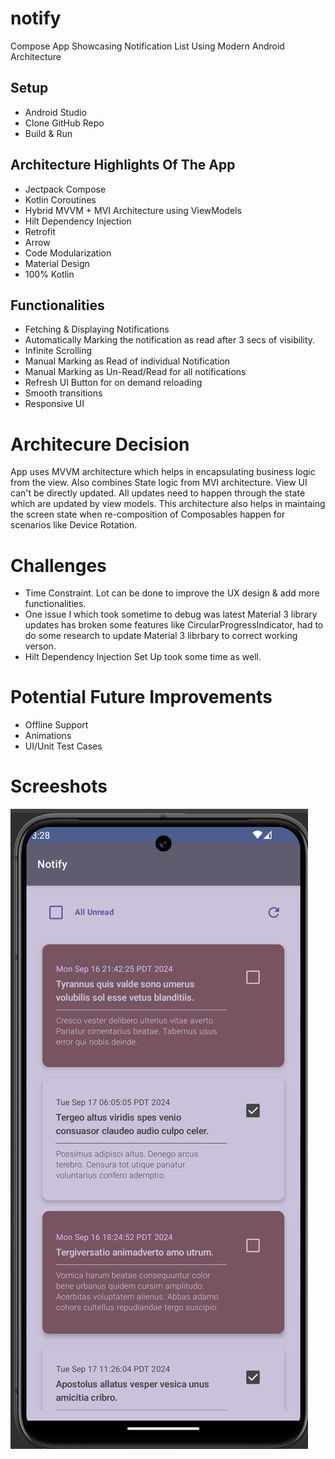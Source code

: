 # notify
Compose App Showcasing Notification List Using Modern Android Architecture

## Setup
- Android Studio
- Clone GitHub Repo
- Build & Run

## Architecture Highlights Of The App
- Jectpack Compose
- Kotlin Coroutines
- Hybrid MVVM + MVI Architecture using ViewModels  
- Hilt Dependency Injection
- Retrofit
- Arrow
- Code Modularization
- Material Design
- 100% Kotlin

## Functionalities
- Fetching & Displaying Notifications
- Automatically Marking the notification as read after 3 secs of visibility.
- Infinite Scrolling
- Manual Marking as Read of individual Notification
- Manual Marking as Un-Read/Read for all notifications
- Refresh UI Button for on demand reloading
- Smooth transitions
- Responsive UI

# Architecure Decision

App uses MVVM architecture which helps in encapsulating business logic from the view. Also combines State logic from MVI architecture. View UI can't be directly updated. All updates need to happen through the state which are updated by view models. 
This architecture also helps in maintaing the screen state when re-composition of Composables happen for scenarios like Device Rotation.

# Challenges
- Time Constraint. Lot can be done to improve the UX design & add more functionalities.
- One issue I which took sometime to debug was latest Material 3 library updates has broken some features like CircularProgressIndicator, had to do some research to update Material 3 librbary to correct working verson.
- Hilt Dependency Injection Set Up took some time as well.

# Potential Future Improvements
- Offline Support
- Animations
- UI/Unit Test Cases


# Screeshots

![Screenshot](notify2.png)
